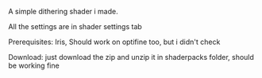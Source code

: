 A simple dithering shader i made.

All the settings are in shader settings tab




Prerequisites:
  Iris, Should work on optifine too, but i didn't check
  
Download:
  just download the zip and unzip it in shaderpacks folder, should be working fine
